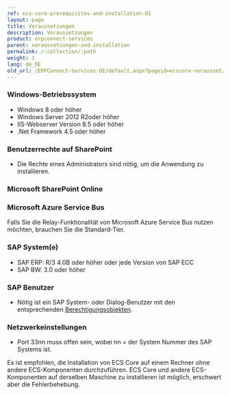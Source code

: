 ```yaml
---
ref: ecs-core-prerequisites-and-installation-01
layout: page
title: Voraussetzungen
description: Voraussetzungen
product: erpconnect-services
parent: voraussetzungen-und-installation
permalink: /:collection/:path
weight: 1
lang: de_DE
old_url: /ERPConnect-Services-DE/default.aspx?pageid=ecscore-voraussetzungen
---
```


### Windows-Betriebssystem 

- Windows 8 oder höher
- Windows Server 2012 R2oder höher
- IIS-Webserver Version 8.5 oder höher
- .Net Framework 4.5 oder höher

### Benutzerrechte auf SharePoint 

- Die Rechte eines Administrators sind nötig, um die Anwendung zu installieren.

### Microsoft SharePoint Online

### Microsoft Azure Service Bus

Falls Sie die Relay-Funktionalität von Microsoft Azure Service Bus nutzen möchten, brauchen Sie die Standard-Tier.

### SAP System(e)

- SAP ERP: R/3 4.0B oder höher oder jede Version von SAP ECC
- SAP BW: 3.0 oder höher

### SAP Benutzer

- Nötig ist ein SAP System- oder Dialog-Benutzer mit den entsprechenden [Berechtigungsobjekten](https://kb.theobald-software.com/sap/authority-objects-sap-user-rights).

### Netzwerkeinstellungen

- Port 33nn muss offen sein, wobei nn = der System Nummer des SAP Systems ist.

Es ist empfohlen, die Installation von ECS Core auf einem Rechner ohne andere ECS-Komponenten durchzuführen. 
ECS Core und andere ECS-Komponenten auf derselben Maschine zu installieren ist möglich, erschwert aber die Fehlerbehebung.